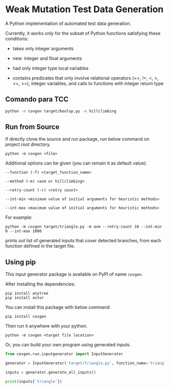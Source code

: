 # Weak Mutation Test Data Generation

A Python implementation of automated test data generation.

Currently, it works only for the subset of Python functions satisfying these conditions:

- takes only integer arguments
- new: integer and float arguments

- had only integer type local variables

- contains predicates that only involve relational operators (==, !=, <, >, <=, >=), integer variables, and calls to functions with integer return type

## Comando para TCC

```bash
python -m covgen target/boolop.py -m hillclimbing
```


## Run from Source

If directly clone the source and run package, run below command on project root directory.

```
python -m covgen <file>
```

Additional options can be given (you can remain it as default value):

```
--function (-f) <target_function_name> 

--method (-m) <avm or hillclimbing> 

--retry-count (-r) <retry count> 

--int-min <minimum value of initial arguments for heuristic methods> 

--int-max <maximum value of initial arguments for heuristic methods>
```

For example:
```
python -m covgen target/triangle.py -m avm --retry-count 10 --int-min 0 --int-max 1000
```

prints out list of generated inputs that cover detected branches,
from each function defined in the target file.


## Using pip

This input generator package is available on PyPI of name `covgen`. 

After installing the dependencies:

```
pip install anytree
pip install astor
```

You can install this package with below command:

```
pip install covgen
```

Then run it anywhere with your python.

```
python -m covgen <target file location>
```

Or, you can build your own program using generated inputs.

```python
from covgen.run.inputgenerator import InputGenerator

generator = InputGenerator('target/triangle.py', function_name='triangle')

inputs = generator.generate_all_inputs()

print(inputs['triangle'])
```
